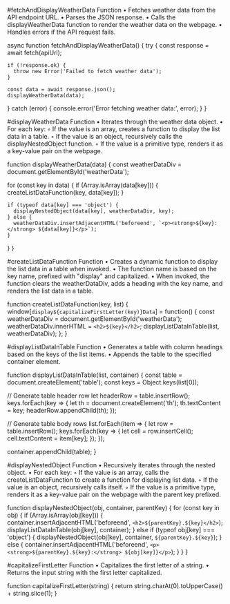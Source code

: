 #fetchAndDisplayWeatherData Function
    • Fetches weather data from the API endpoint URL.
    • Parses the JSON response.
    • Calls the displayWeatherData function to render the weather data on the webpage.
    • Handles errors if the API request fails.

async function fetchAndDisplayWeatherData() {
  try {
    const response = await fetch(apiUrl);
    
    if (!response.ok) {
      throw new Error('Failed to fetch weather data');
    }

    const data = await response.json();
    displayWeatherData(data);

  } catch (error) {
    console.error('Error fetching weather data:', error);
  }
}

#displayWeatherData Function
    • Iterates through the weather data object.
    • For each key:
        ◦ If the value is an array, creates a function to display the list data in a table.
        ◦ If the value is an object, recursively calls the displayNestedObject function.
        ◦ If the value is a primitive type, renders it as a key-value pair on the webpage.

function displayWeatherData(data) {
  const weatherDataDiv = document.getElementById('weatherData');
  
  for (const key in data) {
    if (Array.isArray(data[key])) {
      createListDataFunction(key, data[key]);
    }

    if (typeof data[key] === 'object') {
      displayNestedObject(data[key], weatherDataDiv, key);
    } else {
      weatherDataDiv.insertAdjacentHTML('beforeend', `<p><strong>${key}:</strong> ${data[key]}</p>`);
    }
  }
}

#createListDataFunction Function
    • Creates a dynamic function to display the list data in a table when invoked.
    • The function name is based on the key name, prefixed with "display" and capitalized.
    • When invoked, the function clears the weatherDataDiv, adds a heading with the key name, and renders the list data in a table.

function createListDataFunction(key, list) {
  window[`display${capitalizeFirstLetter(key)}Data`] = function() {
    const weatherDataDiv = document.getElementById('weatherData');
    weatherDataDiv.innerHTML = `<h2>${key}</h2>`;
    displayListDataInTable(list, weatherDataDiv);
  };
}

#displayListDataInTable Function
    • Generates a table with column headings based on the keys of the list items.
    • Appends the table to the specified container element.

function displayListDataInTable(list, container) {
  const table = document.createElement('table');
  const keys = Object.keys(list[0]);

  // Generate table header row
  let headerRow = table.insertRow();
  keys.forEach(key => {
    let th = document.createElement('th');
    th.textContent = key;
    headerRow.appendChild(th);
  });

  // Generate table body rows
  list.forEach(item => {
    let row = table.insertRow();
    keys.forEach(key => {
      let cell = row.insertCell();
      cell.textContent = item[key];
    });
  });

  container.appendChild(table);
}


#displayNestedObject Function
    • Recursively iterates through the nested object.
    • For each key:
        ◦ If the value is an array, calls the createListDataFunction to create a function for displaying list data.
        ◦ If the value is an object, recursively calls itself.
        ◦ If the value is a primitive type, renders it as a key-value pair on the webpage with the parent key prefixed.

function displayNestedObject(obj, container, parentKey) {
  for (const key in obj) {
    if (Array.isArray(obj[key])) {
      container.insertAdjacentHTML('beforeend', `<h2>${parentKey}.${key}</h2>`);
      displayListDataInTable(obj[key], container);
    } else if (typeof obj[key] === 'object') {
      displayNestedObject(obj[key], container, `${parentKey}.${key}`);
    } else {
      container.insertAdjacentHTML('beforeend', `<p><strong>${parentKey}.${key}:</strong> ${obj[key]}</p>`);
    }
  }
}

#capitalizeFirstLetter Function
    • Capitalizes the first letter of a string.
    • Returns the input string with the first letter capitalized.

function capitalizeFirstLetter(string) {
  return string.charAt(0).toUpperCase() + string.slice(1);
}
